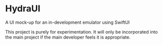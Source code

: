 # HydraUI
A UI mock-up for an in-development emulator using SwiftUI

This project is purely for experimentation. It will only be incorporated into the main project if the main developer feels it is appropriate. 